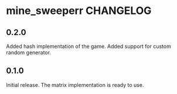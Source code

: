 # mine_sweeperr CHANGELOG

## 0.2.0
Added hash implementation of the game. Added support for custom random generator.

## 0.1.0
Initial release. The matrix implementation is ready to use.
